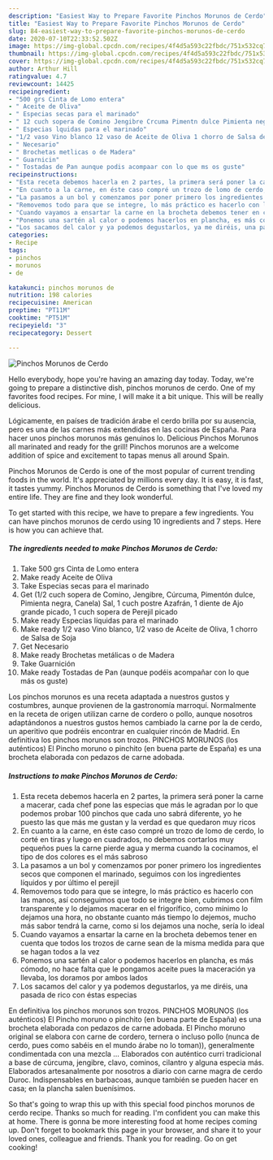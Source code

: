 ```yaml
---
description: "Easiest Way to Prepare Favorite Pinchos Morunos de Cerdo"
title: "Easiest Way to Prepare Favorite Pinchos Morunos de Cerdo"
slug: 84-easiest-way-to-prepare-favorite-pinchos-morunos-de-cerdo
date: 2020-07-10T22:33:52.502Z
image: https://img-global.cpcdn.com/recipes/4f4d5a593c22fbdc/751x532cq70/pinchos-morunos-de-cerdo-foto-principal.jpg
thumbnail: https://img-global.cpcdn.com/recipes/4f4d5a593c22fbdc/751x532cq70/pinchos-morunos-de-cerdo-foto-principal.jpg
cover: https://img-global.cpcdn.com/recipes/4f4d5a593c22fbdc/751x532cq70/pinchos-morunos-de-cerdo-foto-principal.jpg
author: Arthur Hill
ratingvalue: 4.7
reviewcount: 14425
recipeingredient:
- "500 grs Cinta de Lomo entera"
- " Aceite de Oliva"
- " Especias secas para el marinado"
- " 12 cuch sopera de Comino Jengibre Crcuma Pimentn dulce Pimienta negra Canela Sal 1 cuch postre Azafrn 1 diente de Ajo grande picado 1 cuch sopera de Perejil picado"
- " Especias lquidas para el marinado"
- "1/2 vaso Vino blanco 12 vaso de Aceite de Oliva 1 chorro de Salsa de Soja"
- " Necesario"
- " Brochetas metlicas o de Madera"
- " Guarnicin"
- " Tostadas de Pan aunque podis acompaar con lo que ms os guste"
recipeinstructions:
- "Esta receta debemos hacerla en 2 partes, la primera será poner la carne a macerar, cada chef pone las especias que más le agradan por lo que podemos probar 100 pinchos que cada uno sabrá diferente, yo he puesto las que más me gustan y la verdad es que quedaron muy ricos"
- "En cuanto a la carne, en éste caso compré un trozo de lomo de cerdo, lo corté en tiras y luego en cuadrados, no debemos cortarlos muy pequeños pues la carne pierde agua y merma cuando la cocinamos, el tipo de dos colores es el más sabroso"
- "La pasamos a un bol y comenzamos por poner primero los ingredientes secos que componen el marinado, seguimos con los ingredientes líquidos y por último el perejil"
- "Removemos todo para que se integre, lo más práctico es hacerlo con las manos, así conseguimos que todo se integre bien, cubrimos con film transparente y lo dejamos macerar en el frigorífico, como mínimo lo dejamos una hora, no obstante cuanto más tiempo lo dejemos, mucho más sabor tendrá la carne, como si los dejamos una noche, sería lo ideal"
- "Cuando vayamos a ensartar la carne en la brocheta debemos tener en cuenta que todos los trozos de carne sean de la misma medida para que se hagan todos a la vez"
- "Ponemos una sartén al calor o podemos hacerlos en plancha, es más cómodo, no hace falta que le pongamos aceite pues la maceración ya llevaba, los doramos por ambos lados"
- "Los sacamos del calor y ya podemos degustarlos, ya me diréis, una pasada de rico con éstas especias"
categories:
- Recipe
tags:
- pinchos
- morunos
- de

katakunci: pinchos morunos de 
nutrition: 198 calories
recipecuisine: American
preptime: "PT11M"
cooktime: "PT51M"
recipeyield: "3"
recipecategory: Dessert

---
```



![Pinchos Morunos de Cerdo](https://img-global.cpcdn.com/recipes/4f4d5a593c22fbdc/751x532cq70/pinchos-morunos-de-cerdo-foto-principal.jpg)

Hello everybody, hope you're having an amazing day today. Today, we're going to prepare a distinctive dish, pinchos morunos de cerdo. One of my favorites food recipes. For mine, I will make it a bit unique. This will be really delicious.

Lógicamente, en países de tradición árabe el cerdo brilla por su ausencia, pero es una de las carnes más extendidas en las cocinas de España. Para hacer unos pinchos morunos más genuinos lo. Delicious Pinchos Morunos all marinated and ready for the grill! Pinchos morunos are a welcome addition of spice and excitement to tapas menus all around Spain.

Pinchos Morunos de Cerdo is one of the most popular of current trending foods in the world. It's appreciated by millions every day. It is easy, it is fast, it tastes yummy. Pinchos Morunos de Cerdo is something that I've loved my entire life. They are fine and they look wonderful.


To get started with this recipe, we have to prepare a few ingredients. You can have pinchos morunos de cerdo using 10 ingredients and 7 steps. Here is how you can achieve that.

<!--inarticleads1-->

##### The ingredients needed to make Pinchos Morunos de Cerdo:

1. Take 500 grs Cinta de Lomo entera
1. Make ready  Aceite de Oliva
1. Take  Especias secas para el marinado
1. Get  (1/2 cuch sopera de Comino, Jengibre, Cúrcuma, Pimentón dulce, Pimienta negra, Canela) Sal, 1 cuch postre Azafrán, 1 diente de Ajo grande picado, 1 cuch sopera de Perejil picado
1. Make ready  Especias líquidas para el marinado
1. Make ready 1/2 vaso Vino blanco, 1/2 vaso de Aceite de Oliva, 1 chorro de Salsa de Soja
1. Get  Necesario
1. Make ready  Brochetas metálicas o de Madera
1. Take  Guarnición
1. Make ready  Tostadas de Pan (aunque podéis acompañar con lo que más os guste)


Los pinchos morunos es una receta adaptada a nuestros gustos y costumbres, aunque provienen de la gastronomía marroquí. Normalmente en la receta de origen utilizan carne de cordero o pollo, aunque nosotros adaptándonos a nuestros gustos hemos cambiado la carne por la de cerdo, un aperitivo que podréis encontrar en cualquier rincón de Madrid. En definitiva los pinchos morunos son trozos. PINCHOS MORUNOS (los auténticos) El Pincho moruno o pinchito (en buena parte de España) es una brocheta elaborada con pedazos de carne adobada. 

<!--inarticleads2-->

##### Instructions to make Pinchos Morunos de Cerdo:

1. Esta receta debemos hacerla en 2 partes, la primera será poner la carne a macerar, cada chef pone las especias que más le agradan por lo que podemos probar 100 pinchos que cada uno sabrá diferente, yo he puesto las que más me gustan y la verdad es que quedaron muy ricos
1. En cuanto a la carne, en éste caso compré un trozo de lomo de cerdo, lo corté en tiras y luego en cuadrados, no debemos cortarlos muy pequeños pues la carne pierde agua y merma cuando la cocinamos, el tipo de dos colores es el más sabroso
1. La pasamos a un bol y comenzamos por poner primero los ingredientes secos que componen el marinado, seguimos con los ingredientes líquidos y por último el perejil
1. Removemos todo para que se integre, lo más práctico es hacerlo con las manos, así conseguimos que todo se integre bien, cubrimos con film transparente y lo dejamos macerar en el frigorífico, como mínimo lo dejamos una hora, no obstante cuanto más tiempo lo dejemos, mucho más sabor tendrá la carne, como si los dejamos una noche, sería lo ideal
1. Cuando vayamos a ensartar la carne en la brocheta debemos tener en cuenta que todos los trozos de carne sean de la misma medida para que se hagan todos a la vez
1. Ponemos una sartén al calor o podemos hacerlos en plancha, es más cómodo, no hace falta que le pongamos aceite pues la maceración ya llevaba, los doramos por ambos lados
1. Los sacamos del calor y ya podemos degustarlos, ya me diréis, una pasada de rico con éstas especias


En definitiva los pinchos morunos son trozos. PINCHOS MORUNOS (los auténticos) El Pincho moruno o pinchito (en buena parte de España) es una brocheta elaborada con pedazos de carne adobada. El Pincho moruno original se elabora con carne de cordero, ternera o incluso pollo (nunca de cerdo, pues como sabéis en el mundo árabe no lo toman)), generalmente condimentada con una mezcla … Elaborados con auténtico curri tradicional a base de cúrcuma, jengibre, clavo, cominos, cilantro y alguna especia más. Elaborados artesanalmente por nosotros a diario con carne magra de cerdo Duroc. Indispensables en barbacoas, aunque también se pueden hacer en casa; en la plancha salen buenísimos. 

So that's going to wrap this up with this special food pinchos morunos de cerdo recipe. Thanks so much for reading. I'm confident you can make this at home. There is gonna be more interesting food at home recipes coming up. Don't forget to bookmark this page in your browser, and share it to your loved ones, colleague and friends. Thank you for reading. Go on get cooking!
